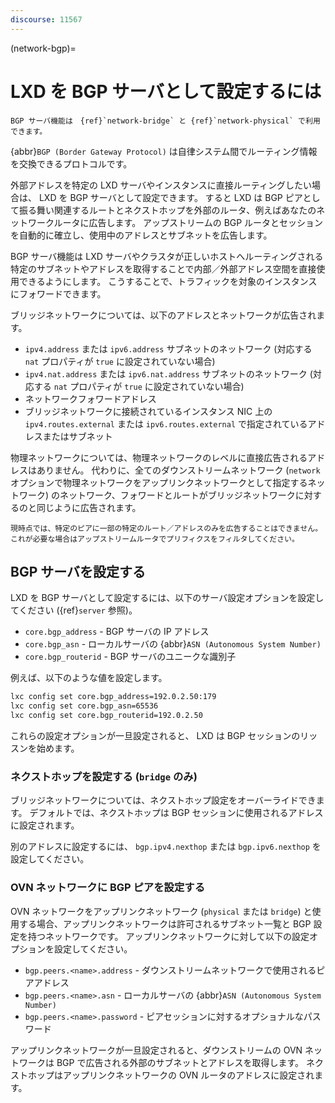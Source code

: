 ```yaml
---
discourse: 11567
---
```


(network-bgp)=
# LXD を BGP サーバとして設定するには

```{note}
BGP サーバ機能は　{ref}`network-bridge` と {ref}`network-physical` で利用できます。
```

{abbr}`BGP (Border Gateway Protocol)` は自律システム間でルーティング情報を交換できるプロトコルです。

外部アドレスを特定の LXD サーバやインスタンスに直接ルーティングしたい場合は、 LXD を BGP サーバとして設定できます。
すると LXD は BGP ピアとして振る舞い関連するルートとネクストホップを外部のルータ、例えばあなたのネットワークルータに広告します。
アップストリームの BGP ルータとセッションを自動的に確立し、使用中のアドレスとサブネットを広告します。

BGP サーバ機能は LXD サーバやクラスタが正しいホストへルーティングされる特定のサブネットやアドレスを取得することで内部／外部アドレス空間を直接使用できるようにします。
こうすることで、トラフィックを対象のインスタンスにフォワードできます。

ブリッジネットワークについては、以下のアドレスとネットワークが広告されます。
 - `ipv4.address` または `ipv6.address` サブネットのネットワーク (対応する `nat` プロパティが `true` に設定されていない場合)
 - `ipv4.nat.address` または `ipv6.nat.address` サブネットのネットワーク (対応する `nat` プロパティが `true` に設定されていない場合)
 - ネットワークフォワードアドレス
 - ブリッジネットワークに接続されているインスタンス NIC 上の `ipv4.routes.external` または `ipv6.routes.external` で指定されているアドレスまたはサブネット

物理ネットワークについては、物理ネットワークのレベルに直接広告されるアドレスはありません。
代わりに、全てのダウンストリームネットワーク (`network` オプションで物理ネットワークをアップリンクネットワークとして指定するネットワーク) のネットワーク、フォワードとルートがブリッジネットワークに対するのと同じように広告されます。

```{note}
現時点では、特定のピアに一部の特定のルート／アドレスのみを広告することはできません。
これが必要な場合はアップストリームルータでプリフィクスをフィルタしてください。
```

## BGP サーバを設定する

LXD を BGP サーバとして設定するには、以下のサーバ設定オプションを設定してください ({ref}`server` 参照)。

- `core.bgp_address` - BGP サーバの IP アドレス
- `core.bgp_asn` - ローカルサーバの {abbr}`ASN (Autonomous System Number)`
- `core.bgp_routerid` - BGP サーバのユニークな識別子

例えば、以下のような値を設定します。

```bash
lxc config set core.bgp_address=192.0.2.50:179
lxc config set core.bgp_asn=65536
lxc config set core.bgp_routerid=192.0.2.50
```

これらの設定オプションが一旦設定されると、 LXD は BGP セッションのリッスンを始めます。

### ネクストホップを設定する (`bridge` のみ)

ブリッジネットワークについては、ネクストホップ設定をオーバーライドできます。
デフォルトでは、ネクストホップは BGP セッションに使用されるアドレスに設定されます。

別のアドレスに設定するには、 `bgp.ipv4.nexthop` または `bgp.ipv6.nexthop` を設定してください。

### OVN ネットワークに BGP ピアを設定する

OVN ネットワークをアップリンクネットワーク (`physical` または `bridge`) と使用する場合、アップリンクネットワークは許可されるサブネット一覧と BGP 設定を持つネットワークです。
アップリンクネットワークに対して以下の設定オプションを設定してください。

- `bgp.peers.<name>.address` - ダウンストリームネットワークで使用されるピアアドレス
- `bgp.peers.<name>.asn` - ローカルサーバの {abbr}`ASN (Autonomous System Number)`
- `bgp.peers.<name>.password` - ピアセッションに対するオプショナルなパスワード

アップリンクネットワークが一旦設定されると、ダウンストリームの OVN ネットワークは BGP で広告される外部のサブネットとアドレスを取得します。
ネクストホップはアップリンクネットワークの OVN ルータのアドレスに設定されます。
